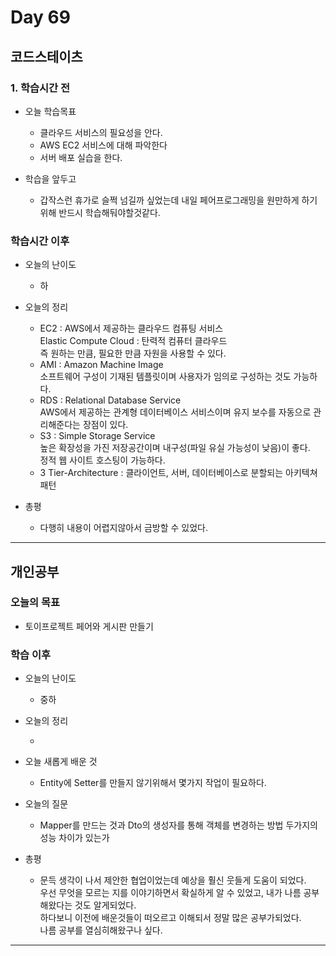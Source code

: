 # Day 69

## 코드스테이츠

### 1. 학습시간 전
* 오늘 학습목표

    - 클라우드 서비스의 필요성을 안다.
    - AWS EC2 서비스에 대해 파악한다
    - 서버 배포 실습을 한다.

* 학습을 앞두고

    - 갑작스런 휴가로 슬쩍 넘길까 싶었는데 내일 페어프로그래밍을 원만하게 하기 위해 반드시 학습해둬야할것같다.  

### 학습시간 이후
* 오늘의 난이도

    - 하

* 오늘의 정리

    - EC2 : AWS에서 제공하는 클라우드 컴퓨팅 서비스  
    Elastic Compute Cloud : 탄력적 컴퓨터 클라우드  
    즉 원하는 만큼, 필요한 만큼 자원을 사용할 수 있다.  
    - AMI : Amazon Machine Image  
    소프트웨어 구성이 기재된 템플릿이며 사용자가 임의로 구성하는 것도 가능하다.
    - RDS : Relational Database Service  
    AWS에서 제공하는 관계형 데이터베이스 서비스이며 유지 보수를 자동으로 관리해준다는 장점이 있다.
    - S3 : Simple Storage Service  
    높은 확장성을 가진 저장공간이며 내구성(파일 유실 가능성이 낮음)이 좋다.  
    정적 웹 사이트 호스팅이 가능하다.
    - 3 Tier-Architecture : 클라이언트, 서버, 데이터베이스로 분할되는 아키텍쳐 패턴

* 총평 

    - 다행히 내용이 어렵지않아서 금방할 수 있었다.

---
## 개인공부  

### 오늘의 목표

- 토이프로젝트 페어와 게시판 만들기

### 학습 이후
* 오늘의 난이도

    - 중하
* 오늘의 정리

    - 
* 오늘 새롭게 배운 것

    - Entity에 Setter를 만들지 않기위해서 몇가지 작업이 필요하다.
* 오늘의 질문

    - Mapper를 만드는 것과 Dto의 생성자를 통해 객체를 변경하는 방법 두가지의 성능 차이가 있는가
* 총평 

    - 문득 생각이 나서 제안한 협업이었는데 예상을 훨신 웃들게 도움이 되었다.  
    우선 무엇을 모르는 지를 이야기하면서 확실하게 알 수 있었고, 내가 나름 공부해왔다는 것도 알게되었다.  
    하다보니 이전에 배운것들이 떠오르고 이해되서 정말 많은 공부가되었다.  
    나름 공부를 열심히해왔구나 싶다.
---